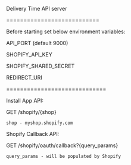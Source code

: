 Delivery Time API server

===========================

Before starting set below environment variables:


API_PORT (default 9000)

SHOPIFY_API_KEY

SHOPIFY_SHARED_SECRET

REDIRECT_URI


=============================

Install App API:

GET /shopify/{shop}

	shop - myshop.shopify.com


Shopify Callback API:

GET /shopify/oauth/callback?{query_params}

	query_params - will be populated by Shopify
